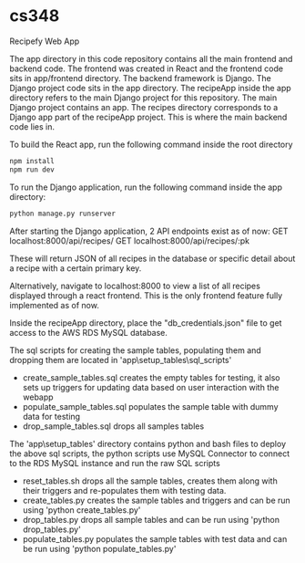 # cs348

Recipefy Web App

The app directory in this code repository contains all the main frontend and backend code.
The frontend was created in React and the frontend code sits in app/frontend directory.
The backend framework is Django. The Django project code sits in the app directory.
The recipeApp inside the app directory refers to the main Django project for this repository. The main Django project contains
an app. The recipes directory corresponds to a Django app part of the recipeApp project. This is where the main backend code
lies in.

To build the React app, run the following command inside the root directory

```bash
npm install
npm run dev
```

To run the Django application, run the following command inside the app directory:

```bash
python manage.py runserver
```

After starting the Django application, 2 API endpoints exist as of now:
GET localhost:8000/api/recipes/
GET localhost:8000/api/recipes/:pk

These will return JSON of all recipes in the database or specific detail about a recipe with a certain primary key.

Alternatively, navigate to localhost:8000 to view a list of all recipes displayed through a react frontend.
This is the only frontend feature fully implemented as of now.

Inside the recipeApp directory, place the "db_credentials.json" file to get access to the AWS RDS MySQL database.

The sql scripts for creating the sample tables, populating them and dropping them are located in 'app\setup_tables\sql_scripts\'

- create_sample_tables.sql creates the empty tables for testing, it also sets up triggers for updating data based on user interaction with the webapp
- populate_sample_tables.sql populates the sample table with dummy data for testing
- drop_sample_tables.sql drops all samples tables

The 'app\setup_tables' directory contains python and bash files to deploy the above sql scripts, the python scripts use MySQL Connector to connect to the RDS MySQL instance and run the raw SQL scripts

- reset_tables.sh drops all the sample tables, creates them along with their triggers and re-populates them with testing data.
- create_tables.py creates the sample tables and triggers and can be run using 'python create_tables.py'
- drop_tables.py drops all sample tables and can be run using 'python drop_tables.py'
- populate_tables.py populates the sample tables with test data and can be run using 'python populate_tables.py'
